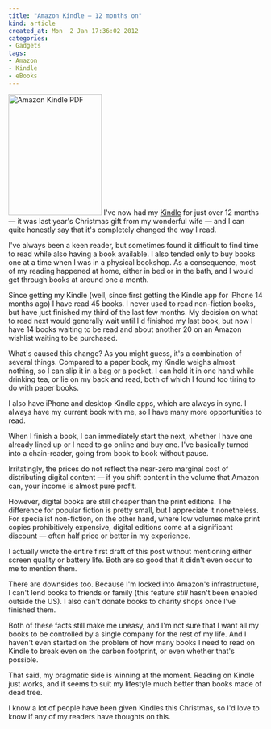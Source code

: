```yaml
---
title: "Amazon Kindle — 12 months on"
kind: article
created_at: Mon  2 Jan 17:36:02 2012
categories:
- Gadgets
tags:
- Amazon
- Kindle
- eBooks
---
```


<a id="post-image" class="alignright" href="http://www.flickr.com/photos/43602175@N06/4070018686/" title="Amazon Kindle PDF by goXunuReviews, on Flickr"><img src="http://farm3.staticflickr.com/2605/4070018686_b8febdd20a_m.jpg" width="185" height="240" alt="Amazon Kindle PDF"></a>
I've now had my [Kindle](http://amazon.com/kindle) for just over 12 months — it
was last year's Christmas gift from my wonderful wife — and I can quite
honestly say that it's completely changed the way I read.

I've always been a keen reader, but sometimes found it difficult to find time
to read while also having a book available. I also tended only to buy books one
at a time when I was in a physical bookshop. As a consequence, most of my
reading happened at home, either in bed or in the bath, and I would get through
books at around one a month.

Since getting my Kindle (well, since first getting the Kindle app for iPhone 14
months ago) I have read 45 books. I never used to read non-fiction books, but
have just finished my third of the last few months. My decision on what to read
next would generally wait until I'd finished my last book, but now I have 14
books waiting to be read and about another 20 on an Amazon wishlist waiting to
be purchased.

What's caused this change? As you might guess, it's a combination of several
things. Compared to a paper book, my Kindle weighs almost nothing, so I can
slip it in a bag or a pocket. I can hold it in one hand while drinking tea, or
lie on my back and read, both of which I found too tiring to do with paper
books.

I also have iPhone and desktop Kindle apps, which are always in sync. I always
have my current book with me, so I have many more opportunities to read.

When I finish a book, I can immediately start the next, whether I have one
already lined up or I need to go online and buy one. I've basically turned into
a chain-reader, going from book to book without pause.

Irritatingly, the prices do not reflect the near-zero marginal cost of
distributing digital content — if you shift content in the volume that Amazon
can, your income is almost pure profit.

However, digital books are still cheaper than the print editions. The
difference for popular fiction is pretty small, but I appreciate it
nonetheless. For specialist non-fiction, on the other hand, where low volumes
make print copies prohibitively expensive, digital editions come at a
significant discount — often half price or better in my experience.

I actually wrote the entire first draft of this post without mentioning either
screen quality or battery life. Both are so good that it didn't even occur to
me to mention them.

There are downsides too. Because I'm locked into Amazon's infrastructure, I
can't lend books to friends or family (this feature *still* hasn't been enabled
outside the US). I also can't donate books to charity shops once I've finished
them.

Both of these facts still make me uneasy, and I'm not sure that I want all my
books to be controlled by a single company for the rest of my life. And I
haven't even started on the problem of how many books I need to read on Kindle
to break even on the carbon footprint, or even whether that's possible.

That said, my pragmatic side is winning at the moment. Reading on Kindle just
works, and it seems to suit my lifestyle much better than books made of dead
tree.

I know a lot of people have been given Kindles this Christmas, so I'd love to
know if any of my readers have thoughts on this.
